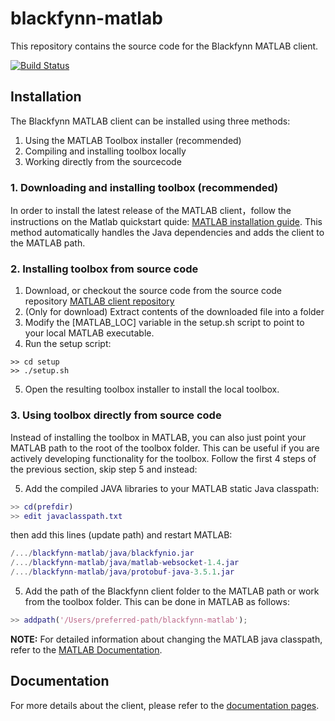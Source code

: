 # blackfynn-matlab

This repository contains the source code for the Blackfynn MATLAB client.

[![Build Status](https://travis-ci.org/Blackfynn/blackfynn-matlab.svg?branch=master)](https://travis-ci.org/Blackfynn/blackfynn-matlab)

## Installation

The Blackfynn MATLAB client can be installed using three methods:

1. Using the MATLAB Toolbox installer (recommended)
2. Compiling and installing toolbox locally
3. Working directly from the sourcecode

### 1. Downloading and installing toolbox (recommended)
In order to install the latest release of the MATLAB client，follow the instructions on the Matlab quickstart quide: [MATLAB installation guide](http://help.blackfynn.com/developer-tools/matlab/installing-the-matlab-client). This method automatically handles the Java dependencies and adds the client to the MATLAB path. 

### 2. Installing toolbox from source code

1. Download, or checkout the source code from the source code repository [MATLAB client repository](https://github.com/Blackfynn/blackfynn-matlab)
2. (Only for download) Extract contents of the downloaded file into a folder
3. Modify the [MATLAB_LOC] variable in the setup.sh script to point to your local MATLAB executable.
4. Run the setup script:

```shell
>> cd setup
>> ./setup.sh
```

5. Open the resulting toolbox installer to install the local toolbox. 

### 3. Using toolbox directly from source code 

Instead of installing the toolbox in MATLAB, you can also just point your MATLAB path to the root of the toolbox folder. This can be useful if you are actively developing functionality for the toolbox. Follow the first 4 steps of the previous section, skip step 5 and instead:

5. Add the compiled JAVA libraries to your MATLAB static Java classpath:

```matlab
>> cd(prefdir)
>> edit javaclasspath.txt
```

then add this lines (update path) and restart MATLAB:
```matlab
/.../blackfynn-matlab/java/blackfynio.jar
/.../blackfynn-matlab/java/matlab-websocket-1.4.jar
/.../blackfynn-matlab/java/protobuf-java-3.5.1.jar
```

5. Add the path of the Blackfynn client folder to the MATLAB path or work from the toolbox folder. This can be done in MATLAB as follows:

```matlab
>> addpath('/Users/preferred-path/blackfynn-matlab');
```

**NOTE:** For detailed information about changing the MATLAB java classpath, refer to the [MATLAB Documentation](https://www.mathworks.com/help/matlab/ref/javaclasspath.html).

## Documentation

For more details about the client, please refer to the [documentation pages](http://help.blackfynn.com/developer-tools#matlab).
